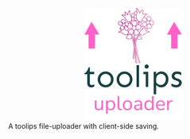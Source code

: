 <div align = "center"><img src = "https://github.com/ChifiSource/image_dump/blob/main/toolips/toolipsuploader.png" href = "https://toolips.app"></img></div>
A toolips file-uploader with client-side saving.
